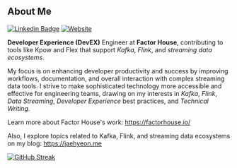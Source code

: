 ## About Me

[![Linkedin Badge](https://img.shields.io/badge/-LinkedIn-blue?style=flat&logo=Linkedin&logoColor=white&link=https://www.linkedin.com/in/jaehyeon-kim-76b93429/)](https://www.linkedin.com/in/jaehyeon-kim-76b93429/)
[![Website](https://img.shields.io/website?url=https%3A%2F%2Fjaehyeon.me)](https://jaehyeon.me)

**Developer Experience (DevEX)** Engineer at **Factor House**, contributing to tools like Kpow and Flex that support *Kafka*, *Flink*, and *streaming data ecosystems*.

My focus is on enhancing developer productivity and success by improving workflows, documentation, and overall interaction with complex streaming data tools. I strive to make sophisticated technology more accessible and effective for engineering teams, drawing on my interests in *Kafka*, *Flink*, *Data Streaming*, *Developer Experience* best practices, and *Technical Writing*.

Learn more about Factor House's work: https://factorhouse.io/

Also, I explore topics related to Kafka, Flink, and streaming data ecosystems on my blog: https://jaehyeon.me

[![GitHub Streak](https://streak-stats.demolab.com?user=jaehyeon-kim&theme=highcontrast)](https://git.io/streak-stats)

<!--
**jaehyeon-kim/jaehyeon-kim** is a ✨ _special_ ✨ repository because its `README.md` (this file) appears on your GitHub profile.

Here are some ideas to get you started:

- 🔭 I’m currently working on ...
- 🌱 I’m currently learning ...
- 👯 I’m looking to collaborate on ...
- 🤔 I’m looking for help with ...
- 💬 Ask me about ...
- 📫 How to reach me: ...
- 😄 Pronouns: ...
- ⚡ Fun fact: ...
-->
